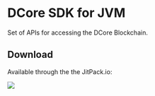 DCore SDK for JVM
================

Set of APIs for accessing the DCore Blockchain.

Download
--------

Available through the the JitPack.io:

[![](https://jitpack.io/v/DECENTfoundation/DCoreKt-SDK.svg)](https://jitpack.io/#DECENTfoundation/DCoreKt-SDK)

